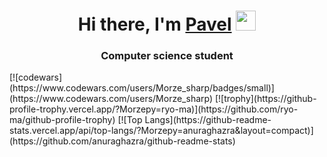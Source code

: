 <h1 align="center">Hi there, I'm <a href="https://daniilshat.ru/" target="_blank">Pavel</a> 
<img src="https://github.com/blackcater/blackcater/raw/main/images/Hi.gif" height="32"/></h1>
<h3 align="center">Computer science student </h3>
[![codewars](https://www.codewars.com/users/Morze_sharp/badges/small)](https://www.codewars.com/users/Morze_sharp) 
[![trophy](https://github-profile-trophy.vercel.app/?Morzepy=ryo-ma)](https://github.com/ryo-ma/github-profile-trophy)
[![Top Langs](https://github-readme-stats.vercel.app/api/top-langs/?Morzepy=anuraghazra&layout=compact)](https://github.com/anuraghazra/github-readme-stats)


